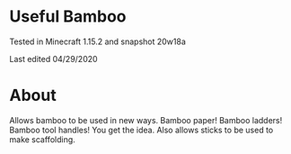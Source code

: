 # Useful Bamboo

Tested in Minecraft 1.15.2 and snapshot 20w18a

Last edited 04/29/2020

# About

Allows bamboo to be used in new ways.  Bamboo paper!  Bamboo ladders!  Bamboo tool handles!  You get the idea.  Also allows sticks to be used to make scaffolding.
